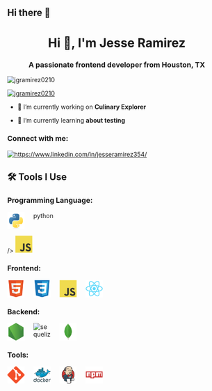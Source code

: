 ## Hi there 👋

<h1 align="center">Hi 👋, I'm Jesse Ramirez</h1>
<h3 align="center">A passionate frontend developer from Houston, TX</h3>

<p align="left">
  <img src="https://komarev.com/ghpvc/?username=jgramirez0210&label=Profile%20views&color=0e75b6&style=flat" alt="jgramirez0210" />
</p>

<p align="left">
  <a href="https://github.com/ryo-ma/github-profile-trophy">
    <img src="https://github-profile-trophy.vercel.app/?username=jgramirez0210" alt="jgramirez0210" />
  </a>
</p>

- 🔭 I’m currently working on **Culinary Explorer**

- 🌱 I’m currently learning **about testing**

<h3 align="left">Connect with me:</h3>
<p align="left">
  <a href="https://linkedin.com/in/https://www.linkedin.com/in/jesseramirez354/" target="blank">
    <img align="center" src="https://raw.githubusercontent.com/rahuldkjain/github-profile-readme-generator/master/src/images/icons/Social/linked-in-alt.svg" alt="https://www.linkedin.com/in/jesseramirez354/" height="30" width="40" />
  </a>
</p>

<h2 align="left">🛠 Tools I Use</h2>
<h3 align="left">Programming Language:</h3>
<p align="left" style="display: flex; flex-wrap: wrap; gap: 20px;">
  <img src="https://raw.githubusercontent.com/devicons/devicon/master/icons/python/python-original.svg" alt="python" width="40" height="40"<p> python </p>/>
  
  <img src="https://raw.githubusercontent.com/devicons/devicon/master/icons/javascript/javascript-original.svg" alt="javascript" width="40" height="40"/>
</p>

<h3 align="left">Frontend:</h3>
<p align="left" style="display: flex; flex-wrap: wrap; gap: 20px;">
  <img src="https://raw.githubusercontent.com/devicons/devicon/master/icons/html5/html5-original.svg" alt="html5" width="40" height="40"/>
  <img src="https://raw.githubusercontent.com/devicons/devicon/master/icons/css3/css3-original.svg" alt="css3" width="40" height="40"/>
  <img src="https://raw.githubusercontent.com/devicons/devicon/master/icons/javascript/javascript-original.svg" alt="javascript" width="40" height="40"/>
  <img src="https://raw.githubusercontent.com/devicons/devicon/master/icons/react/react-original.svg" alt="react" width="40" height="40"/>
</p>

<h3 align="left">Backend:</h3>
<p align="left" style="display: flex; flex-wrap: wrap; gap: 20px;">
  <img src="https://raw.githubusercontent.com/devicons/devicon/master/icons/nodejs/nodejs-original.svg" alt="nodejs" width="40" height="40"/>
  <img src="https://cdn.worldvectorlogo.com/logos/sequelize.svg" alt="sequelize" width="40" height="40"/>
  <img src="https://raw.githubusercontent.com/devicons/devicon/master/icons/mongodb/mongodb-original.svg" alt="django" width="40" height="40"/>
</p>

<h3 align="left">Tools:</h3>
<p align="left" style="display: flex; flex-wrap: wrap; gap: 20px;">
  <img src="https://raw.githubusercontent.com/devicons/devicon/master/icons/git/git-original.svg" alt="git" width="40" height="40"/>
  <img src="https://raw.githubusercontent.com/devicons/devicon/master/icons/docker/docker-original-wordmark.svg" alt="docker" width="40" height="40"/>
  <img src="https://raw.githubusercontent.com/devicons/devicon/master/icons/jenkins/jenkins-original.svg" alt="jenkins" width="40" height="40"/>
  <img src="https://raw.githubusercontent.com/devicons/devicon/master/icons/npm/npm-original-wordmark.svg" alt="npm" width="40" height="40"/>
</p>
